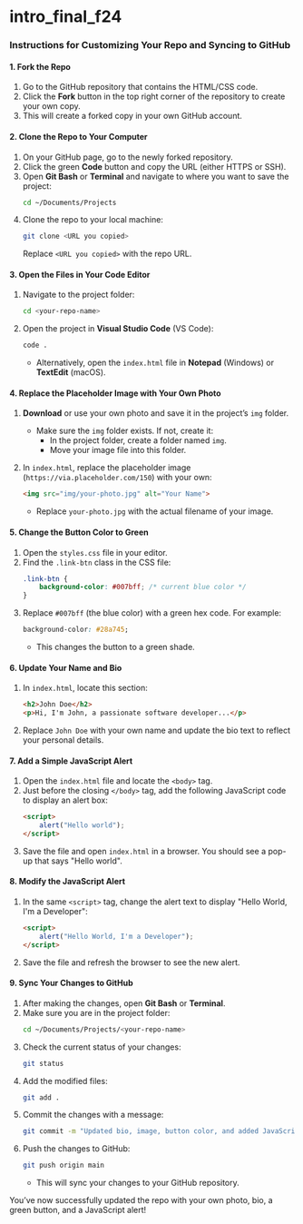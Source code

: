 # intro_final_f24

### Instructions for Customizing Your Repo and Syncing to GitHub

#### 1. **Fork the Repo**
1. Go to the GitHub repository that contains the HTML/CSS code.
2. Click the **Fork** button in the top right corner of the repository to create your own copy.
3. This will create a forked copy in your own GitHub account.

#### 2. **Clone the Repo to Your Computer**
1. On your GitHub page, go to the newly forked repository.
2. Click the green **Code** button and copy the URL (either HTTPS or SSH).
3. Open **Git Bash** or **Terminal** and navigate to where you want to save the project:
   ```bash
   cd ~/Documents/Projects
   ```
4. Clone the repo to your local machine:
   ```bash
   git clone <URL you copied>
   ```
   Replace `<URL you copied>` with the repo URL.

#### 3. **Open the Files in Your Code Editor**
1. Navigate to the project folder:
   ```bash
   cd <your-repo-name>
   ```
2. Open the project in **Visual Studio Code** (VS Code):
   ```bash
   code .
   ```
   - Alternatively, open the `index.html` file in **Notepad** (Windows) or **TextEdit** (macOS).

#### 4. **Replace the Placeholder Image with Your Own Photo**
1. **Download** or use your own photo and save it in the project’s `img` folder.
   - Make sure the `img` folder exists. If not, create it:
     - In the project folder, create a folder named `img`.
     - Move your image file into this folder.

2. In `index.html`, replace the placeholder image (`https://via.placeholder.com/150`) with your own:
   ```html
   <img src="img/your-photo.jpg" alt="Your Name">
   ```
   - Replace `your-photo.jpg` with the actual filename of your image.

#### 5. **Change the Button Color to Green**
1. Open the `styles.css` file in your editor.
2. Find the `.link-btn` class in the CSS file:
   ```css
   .link-btn {
       background-color: #007bff; /* current blue color */
   }
   ```
3. Replace `#007bff` (the blue color) with a green hex code. For example:
   ```css
   background-color: #28a745;
   ```
   - This changes the button to a green shade.

#### 6. **Update Your Name and Bio**
1. In `index.html`, locate this section:
   ```html
   <h2>John Doe</h2>
   <p>Hi, I'm John, a passionate software developer...</p>
   ```
2. Replace `John Doe` with your own name and update the bio text to reflect your personal details.

#### 7. **Add a Simple JavaScript Alert**
1. Open the `index.html` file and locate the `<body>` tag.
2. Just before the closing `</body>` tag, add the following JavaScript code to display an alert box:
   ```html
   <script>
       alert("Hello world");
   </script>
   ```
3. Save the file and open `index.html` in a browser. You should see a pop-up that says "Hello world".

#### 8. **Modify the JavaScript Alert**
1. In the same `<script>` tag, change the alert text to display "Hello World, I'm a Developer":
   ```html
   <script>
       alert("Hello World, I'm a Developer");
   </script>
   ```
2. Save the file and refresh the browser to see the new alert.

#### 9. **Sync Your Changes to GitHub**
1. After making the changes, open **Git Bash** or **Terminal**.
2. Make sure you are in the project folder:
   ```bash
   cd ~/Documents/Projects/<your-repo-name>
   ```
3. Check the current status of your changes:
   ```bash
   git status
   ```
4. Add the modified files:
   ```bash
   git add .
   ```
5. Commit the changes with a message:
   ```bash
   git commit -m "Updated bio, image, button color, and added JavaScript alert"
   ```
6. Push the changes to GitHub:
   ```bash
   git push origin main
   ```
   - This will sync your changes to your GitHub repository.

You’ve now successfully updated the repo with your own photo, bio, a green button, and a JavaScript alert!